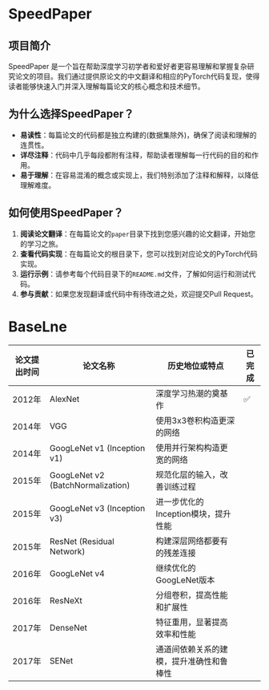 # SpeedPaper

## 项目简介

SpeedPaper 是一个旨在帮助深度学习初学者和爱好者更容易理解和掌握复杂研究论文的项目。我们通过提供原论文的中文翻译和相应的PyTorch代码复现，使得读者能够快速入门并深入理解每篇论文的核心概念和技术细节。

## 为什么选择SpeedPaper？

- **易读性**：每篇论文的代码都是独立构建的(数据集除外)，确保了阅读和理解的连贯性。
- **详尽注释**：代码中几乎每段都附有注释，帮助读者理解每一行代码的目的和作用。
- **易于理解**：在容易混淆的概念或实现上，我们特别添加了注释和解释，以降低理解难度。

## 如何使用SpeedPaper？

1. **阅读论文翻译**：在每篇论文的`paper`目录下找到您感兴趣的论文翻译，开始您的学习之旅。
2. **查看代码实现**：在每篇论文的根目录下，您可以找到对应论文的PyTorch代码实现。
3. **运行示例**：请参考每个代码目录下的`README.md`文件，了解如何运行和测试代码。
4. **参与贡献**：如果您发现翻译或代码中有待改进之处，欢迎提交Pull Request。

# BaseLne

| 论文提出时间 | 论文名称                              | 历史地位或特点                | 已完成 |
|--------|-----------------------------------|------------------------|-----|
| 2012年  | AlexNet                           | 深度学习热潮的奠基作             | ✅   |
| 2014年  | VGG                               | 使用3x3卷积构造更深的网络         |     |
| 2014年  | GoogLeNet v1 (Inception v1)       | 使用并行架构构造更宽的网络          |     |
| 2015年  | GoogLeNet v2 (BatchNormalization) | 规范化层的输入，改善训练过程         |     |
| 2015年  | GoogLeNet v3 (Inception v3)       | 进一步优化的Inception模块，提升性能 |     |
| 2015年  | ResNet (Residual Network)         | 构建深层网络都要有的残差连接         |     |
| 2016年  | GoogLeNet v4                      | 继续优化的GoogLeNet版本       |     |
| 2016年  | ResNeXt                           | 分组卷积，提高性能和扩展性          |     |
| 2017年  | DenseNet                          | 特征重用，显著提高效率和性能         |     |
| 2017年  | SENet                             | 通道间依赖关系的建模，提升准确性和鲁棒性   |     |
